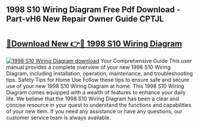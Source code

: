 ## 1998 S10 Wiring Diagram Free Pdf Download - Part-vH6 New Repair Owner Guide CPTJL

# <h2><a href="http://dfk7vt.blite.top/?on=1998+S10+Wiring+Diagram">🔗Download New 👉🔴 1998 S10 Wiring Diagram</a></h2>

[![1998 S10 Wiring Diagram download](https://i.imgur.com/lujVjoI.png)](http://dfk7vt.blite.top/?on=1998+S10+Wiring+Diagram)
Your Comprehensive Guide This user manual provides a complete overview of your new 1998 S10 Wiring Diagram, including installation, operation, maintenance, and troubleshooting tips. Safety Tips for Home Use Follow these tips to ensure safe and secure use of your new 1998 S10 Wiring Diagram at home. This 1998 S10 Wiring Diagram comes equipped with a wealth of features to enhance your daily life. We believe that the 1998 S10 Wiring Diagram has been a clear and concise resource in your quest to understand the functions and capabilities of your new item. If you need any assistance or have any questions, our customer service team is always available.
